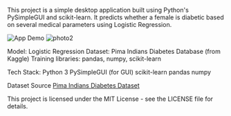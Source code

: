 This project is a simple desktop application built using Python's PySimpleGUI and scikit-learn.
It predicts whether a female is diabetic based on several medical parameters using Logistic Regression.

![App Demo](https://imgur.com/a/cUHCcoE.gif)
![photo2](https://imgur.com/a/IIDxe2E.gif)

Model: Logistic Regression
Dataset: Pima Indians Diabetes Database (from Kaggle)
Training libraries: pandas, numpy, scikit-learn

Tech Stack:
Python 3
PySimpleGUI (for GUI)
scikit-learn
pandas
numpy

Dataset Source
[Pima Indians Diabetes Dataset](https://www.kaggle.com/datasets/uciml/pima-indians-diabetes-database)

This project is licensed under the MIT License - see the LICENSE file for details.
